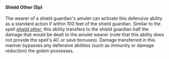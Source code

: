 #### **Shield Other** (Sp)

The wearer of a shield guardian's amulet can activate this defensive ability as a standard action if within 100 feet of the shield guardian. Similar to the spell *[shield other]*, this ability transfers to the shield guardian half the damage that would be dealt to the amulet wearer (note that this ability does not provide the spell's AC or save bonuses). Damage transferred in this manner bypasses any defensive abilities (such as immunity or damage reduction) the golem possesses.

[shield other]: http://www.d20pfsrd.com/magic/all-spells/s/shield-other